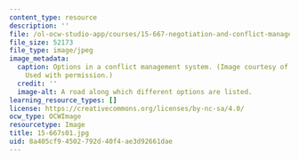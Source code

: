 ```yaml
---
content_type: resource
description: ''
file: /ol-ocw-studio-app/courses/15-667-negotiation-and-conflict-management-spring-2001/8a405cf94502792d40f4ae3d92661dae_15-667s01.jpg
file_size: 52173
file_type: image/jpeg
image_metadata:
  caption: Options in a conflict management system. (Image courtesy of Robert A. Fein.
    Used with permission.)
  credit: ''
  image-alt: A road along which different options are listed.
learning_resource_types: []
license: https://creativecommons.org/licenses/by-nc-sa/4.0/
ocw_type: OCWImage
resourcetype: Image
title: 15-667s01.jpg
uid: 8a405cf9-4502-792d-40f4-ae3d92661dae
---
```

